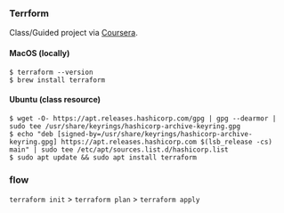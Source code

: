 ### Terrform

Class/Guided project via [Coursera](https://www.coursera.org/projects/terraform-for-absolute-beginners).

#### MacOS (locally)
```
$ terraform --version
$ brew install terraform
```

#### Ubuntu (class resource)

```
$ wget -O- https://apt.releases.hashicorp.com/gpg | gpg --dearmor | sudo tee /usr/share/keyrings/hashicorp-archive-keyring.gpg
$ echo "deb [signed-by=/usr/share/keyrings/hashicorp-archive-keyring.gpg] https://apt.releases.hashicorp.com $(lsb_release -cs) main" | sudo tee /etc/apt/sources.list.d/hashicorp.list
$ sudo apt update && sudo apt install terraform
``` 

### flow

`terraform init` > `terraform plan` > `terraform apply`
